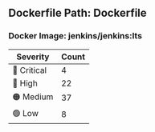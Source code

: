 ## Dockerfile Path: Dockerfile

### Docker Image: jenkins/jenkins:lts
| Severity | Count |
|----------|-------|
| 🛑 Critical | 4 |
| 🔴 High | 22 |
| 🟠 Medium | 37 |
| 🟢 Low | 8 |